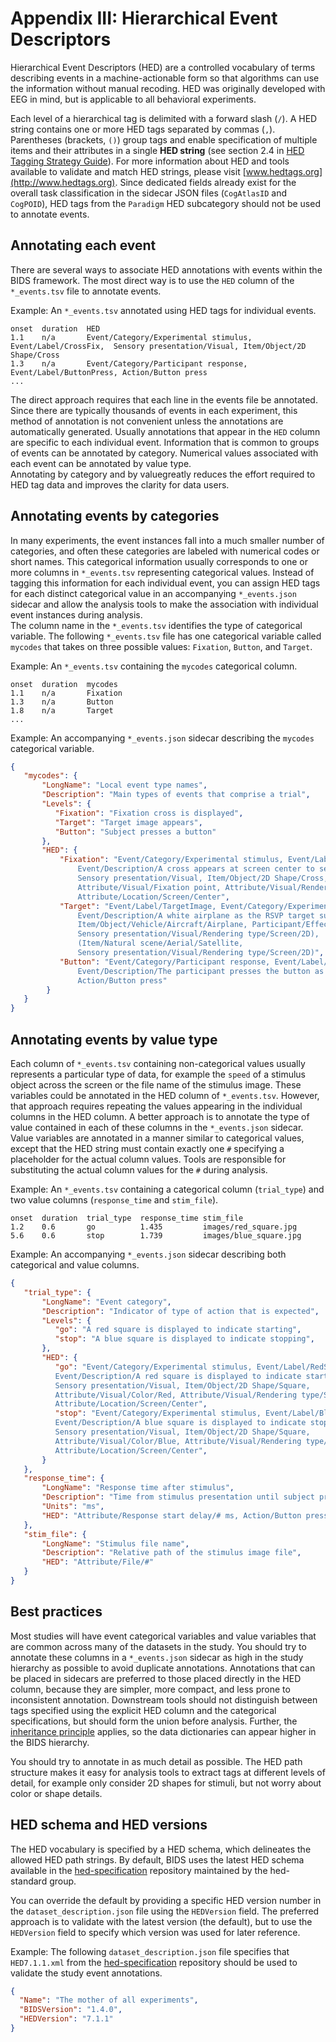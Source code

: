 # Appendix III: Hierarchical Event Descriptors

Hierarchical Event Descriptors (HED) are a controlled vocabulary of terms describing
events in a machine-actionable form so that algorithms can use the information without
manual recoding. 
HED was originally developed with EEG in mind, but is applicable to
all behavioral experiments.

Each level of a hierarchical tag is delimited with a forward slash (`/`). 
A HED string contains one or more HED tags separated by commas (`,`). 
Parentheses (brackets, `()`) group tags and enable specification of multiple items 
and their attributes in a single **HED string** (see section 2.4 in
[HED Tagging Strategy Guide](http://www.hedtags.org/downloads/HED%20Tagging%20Strategy%20Guide.pdf)).
For more information about HED and tools available to validate and match HED
strings, please visit [www.hedtags.org](http://www.hedtags.org). 
Since dedicated fields already exist for the overall task classification in the
sidecar JSON files (`CogAtlasID` and `CogPOID`), HED tags from the `Paradigm`
HED subcategory should not be used to annotate events.

## Annotating each event

There are several ways to associate HED annotations with events within the BIDS
framework. 
The most direct way is to use the `HED` column of the `*_events.tsv`
file to annotate events.

Example: An `*_events.tsv` annotated using HED tags for individual events.

```Text
onset  duration  HED
1.1    n/a       Event/Category/Experimental stimulus, Event/Label/CrossFix,  Sensory presentation/Visual, Item/Object/2D Shape/Cross
1.3    n/a       Event/Category/Participant response, Event/Label/ButtonPress, Action/Button press
...
```

The direct approach requires that each line in the events file be annotated. 
Since there are typically thousands of events in each experiment,
this method of annotation is not convenient unless the annotations are
automatically generated. 
Usually annotations that appear in the `HED` column are specific to each individual event. 
Information that is common to groups of events can be annotated by category. 
Numerical values associated with each event can be annotated by value type.  
Annotating by category and by valuegreatly reduces the effort required to HED tag 
data and improves the clarity for data users.

## Annotating events by categories

In many experiments, the event instances fall into a much smaller number of
categories, and often these categories are labeled with numerical codes or short names.
This categorical information usually corresponds to one or more columns in `*_events.tsv`
representing categorical values. 
Instead of tagging this information for each individual event,
 you can assign HED tags for each distinct categorical value
in an accompanying `*_events.json` sidecar and allow the analysis tools to make
the association with individual event instances during analysis.  
The column name in the `*_events.tsv` identifies the type of categorical variable. 
The following `*_events.tsv` file has one categorical variable called `mycodes` that 
takes on three possible values: `Fixation`, `Button`, and `Target`.

Example: An `*_events.tsv` containing the `mycodes` categorical column.

```Text
onset  duration  mycodes
1.1    n/a       Fixation
1.3    n/a       Button
1.8    n/a       Target
...

```

Example: An accompanying `*_events.json` sidecar describing the `mycodes` categorical variable.

```JSON
{
   "mycodes": {
       "LongName": "Local event type names",
       "Description": "Main types of events that comprise a trial",
       "Levels": {
          "Fixation": "Fixation cross is displayed",
          "Target": "Target image appears",
          "Button": "Subject presses a button"
       },
       "HED": {
           "Fixation": "Event/Category/Experimental stimulus, Event/Label/CrossFix,
               Event/Description/A cross appears at screen center to serve as a fixation point,
               Sensory presentation/Visual, Item/Object/2D Shape/Cross,
               Attribute/Visual/Fixation point, Attribute/Visual/Rendering type/Screen,
               Attribute/Location/Screen/Center",
           "Target": "Event/Label/TargetImage, Event/Category/Experimental stimulus,
               Event/Description/A white airplane as the RSVP target superimposed on a satellite image is displayed.,
               Item/Object/Vehicle/Aircraft/Airplane, Participant/Effect/Cognitive/Target,
               Sensory presentation/Visual/Rendering type/Screen/2D),
               (Item/Natural scene/Aerial/Satellite,
               Sensory presentation/Visual/Rendering type/Screen/2D)",
           "Button": "Event/Category/Participant response, Event/Label/PressButton,
               Event/Description/The participant presses the button as soon as the target is visible,
               Action/Button press"
        }
   }
}
```

## Annotating events by value type

Each column of `*_events.tsv` containing non-categorical values usually represents a 
particular type of data, for example the `speed` of a stimulus object across the 
screen or the file name of the stimulus image. 
These variables could be annotated in the HED column of `*_events.tsv`. 
However, that approach requires repeating the values appearing in the individual 
columns in the HED column. 
A better approach is to annotate the type of value contained in each of these 
columns in the `*_events.json` sidecar. 
Value variables are annotated in a manner similar to categorical values, 
except that the HED string must contain exactly one `#` specifying a placeholder
for the actual column values. 
Tools are responsible for substituting the actual column values for the `#` during analysis.

Example: An `*_events.tsv` containing a categorical column (`trial_type`) and two value
columns (`response_time` and `stim_file`).

```Text
onset  duration  trial_type  response_time stim_file
1.2    0.6       go          1.435         images/red_square.jpg
5.6    0.6       stop        1.739         images/blue_square.jpg
```
Example: An accompanying `*_events.json` sidecar describing both categorical and value columns.

```JSON
{
   "trial_type": {
       "LongName": "Event category",
       "Description": "Indicator of type of action that is expected",
       "Levels": {
          "go": "A red square is displayed to indicate starting",
          "stop": "A blue square is displayed to indicate stopping",
       },
       "HED": {
          "go": "Event/Category/Experimental stimulus, Event/Label/RedSquare,
          Event/Description/A red square is displayed to indicate starting,
          Sensory presentation/Visual, Item/Object/2D Shape/Square,
          Attribute/Visual/Color/Red, Attribute/Visual/Rendering type/Screen,
          Attribute/Location/Screen/Center",
          "stop": "Event/Category/Experimental stimulus, Event/Label/BlueSquare,
          Event/Description/A blue square is displayed to indicate stopping,
          Sensory presentation/Visual, Item/Object/2D Shape/Square,
          Attribute/Visual/Color/Blue, Attribute/Visual/Rendering type/Screen,
          Attribute/Location/Screen/Center",
       }
   },
   "response_time": {
       "LongName": "Response time after stimulus",
       "Description": "Time from stimulus presentation until subject presses button",
       "Units": "ms",
       "HED": "Attribute/Response start delay/# ms, Action/Button press"
   },
   "stim_file": {
       "LongName": "Stimulus file name",
       "Description": "Relative path of the stimulus image file",
       "HED": "Attribute/File/#"
   }
}
```

## Best practices

Most studies will have event categorical variables and value variables that 
are common across many of the datasets in the study. 
You should try to annotate these columns in a `*_events.json` sidecar
as high in the study hierarchy as possible to avoid duplicate annotations. 
Annotations that can be placed in sidecars are preferred to those placed 
directly in the HED column, because they are simpler, more compact, and 
less prone to inconsistent annotation. 
Downstream tools should not distinguish between tags specified using 
the explicit HED column and the categorical specifications, but should
form the union before analysis. 
Further, the [inheritance principle](../02-common-principles.md#the-inheritance-principle)
applies, so the data dictionaries can appear higher in the BIDS hierarchy.

You should try to annotate in as much detail as possible. 
The HED path structure makes it easy for analysis tools to extract tags 
at different levels of detail, for example only consider 2D
shapes for stimuli, but not worry about color or shape details.

## HED schema and HED versions

The HED vocabulary is specified by a HED schema, 
which delineates the allowed HED path strings. 
By default, BIDS uses the latest HED schema available in the
[hed-specification](https://github.com/hed-standard/hed-specification/tree/master/hedxml) repository
maintained by the hed-standard group.

You can override the default by providing a specific HED version number in the
`dataset_description.json` file using the `HEDVersion` field.
The preferred approach is to validate with the latest version (the default),
but to use the `HEDVersion` field to specify which version was used for later reference.

Example: The following `dataset_description.json` file specifies that
`HED7.1.1.xml` from the [hed-specification](https://github.com/hed-standard/hed-specification/tree/master/hedxml) repository
should be used to validate the study event annotations.

```JSON
{
  "Name": "The mother of all experiments",
  "BIDSVersion": "1.4.0",
  "HEDVersion": "7.1.1"
}
```
